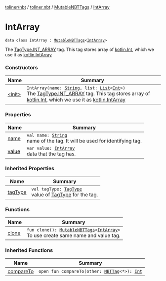 [toliner/nbt](../../../index.md) / [toliner.nbt](../../index.md) / [MutableNBTTags](../index.md) / [IntArray](./index.md)

# IntArray

`data class IntArray : `[`MutableNBTTags`](../index.md)`<`[`IntArray`](https://kotlinlang.org/api/latest/jvm/stdlib/kotlin/-int-array/index.html)`>`

The [TagType.INT_ARRAY](../../-tag-type/-i-n-t_-a-r-r-a-y.md) tag.
This tag stores array of [kotlin.Int](https://kotlinlang.org/api/latest/jvm/stdlib/kotlin/-int/index.html), which we use it as [kotlin.IntArray](https://kotlinlang.org/api/latest/jvm/stdlib/kotlin/-int-array/index.html)

### Constructors

| Name | Summary |
|---|---|
| [&lt;init&gt;](-init-.md) | `IntArray(name: `[`String`](https://kotlinlang.org/api/latest/jvm/stdlib/kotlin/-string/index.html)`, list: `[`List`](https://kotlinlang.org/api/latest/jvm/stdlib/kotlin.collections/-list/index.html)`<`[`Int`](https://kotlinlang.org/api/latest/jvm/stdlib/kotlin/-int/index.html)`>)`<br>The [TagType.INT_ARRAY](../../-tag-type/-i-n-t_-a-r-r-a-y.md) tag. This tag stores array of [kotlin.Int](https://kotlinlang.org/api/latest/jvm/stdlib/kotlin/-int/index.html), which we use it as [kotlin.IntArray](https://kotlinlang.org/api/latest/jvm/stdlib/kotlin/-int-array/index.html) |

### Properties

| Name | Summary |
|---|---|
| [name](name.md) | `val name: `[`String`](https://kotlinlang.org/api/latest/jvm/stdlib/kotlin/-string/index.html)<br>name of the tag. It will be used for identifying tag. |
| [value](value.md) | `var value: `[`IntArray`](https://kotlinlang.org/api/latest/jvm/stdlib/kotlin/-int-array/index.html)<br>data that the tag has. |

### Inherited Properties

| Name | Summary |
|---|---|
| [tagType](../tag-type.md) | `val tagType: `[`TagType`](../../-tag-type/index.md)<br>value of [TagType](../../-tag-type/index.md) for the tag. |

### Functions

| Name | Summary |
|---|---|
| [clone](clone.md) | `fun clone(): `[`MutableNBTTags`](../index.md)`<`[`IntArray`](https://kotlinlang.org/api/latest/jvm/stdlib/kotlin/-int-array/index.html)`>`<br>To use create same name and value tag. |

### Inherited Functions

| Name | Summary |
|---|---|
| [compareTo](../compare-to.md) | `open fun compareTo(other: `[`NBTTag`](../../-n-b-t-tag/index.md)`<*>): `[`Int`](https://kotlinlang.org/api/latest/jvm/stdlib/kotlin/-int/index.html) |
